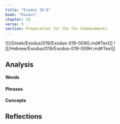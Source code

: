 ```yaml
---
title: "Exodus 19:9"
book: "Exodus"
chapter: 19
verse: 9
section: Preparation for the Ten Commandments
---
```

![[/Greek/Exodus/019/Exodus-019-009G.md#Text]]
![[/Hebrew/Exodus/019/Exodus-019-009H.md#Text]]

## Analysis

#### Words

#### Phrases

#### Concepts

## Reflections
